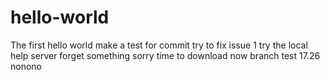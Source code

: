 # hello-world
The first hello world
make a test for commit
try to fix issue 1
try the local help server
forget something sorry
time to download now
branch test
17.26 nonono
